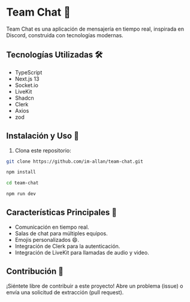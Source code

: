 # Team Chat 🚀

Team Chat es una aplicación de mensajería en tiempo real, inspirada en Discord, construida con tecnologías modernas.

## Tecnologías Utilizadas 🛠️

- TypeScript
- Next.js 13
- Socket.io
- LiveKit
- Shadcn
- Clerk
- Axios
- zod

## Instalación y Uso 🚀

1. Clona este repositorio:

```bash
git clone https://github.com/im-allan/team-chat.git
```

```bash
npm install
```

```bash
cd team-chat
```

```bash
npm run dev
```

## Características Principales 🌟
- Comunicación en tiempo real.
- Salas de chat para múltiples equipos.
- Emojis personalizados 😄.
- Integración de Clerk para la autenticación.
- Integración de LiveKit para llamadas de audio y video.

## Contribución 🤝
¡Siéntete libre de contribuir a este proyecto! Abre un problema (issue) o envía una solicitud de extracción (pull request).
